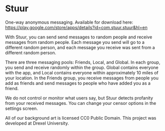 # Stuur
One-way anonymous messaging.
Available for download here: https://play.google.com/store/apps/details?id=com.stuur.stuur&hl=en

With Stuur, you can send send messages to random people and receive messages from random people. Each message you send will go to a different random person, and each message you receive was sent from a different random person.

There are three messaging pools: Friends, Local, and Global. In each group, you send and receive randomly within the group. Global contains everyone with the app, and Local contains everyone within approximately 10 miles of your location. In the Friends group, you receive messages from people you add as friends and send messages to people who have added you as a friend.

We do not control or monitor what users say, but Stuur detects profanity from your received messages. You can change your censor options in the settings screen.

All of our background art is licensed CC0 Public Domain.
This project was developed at Drexel University.
